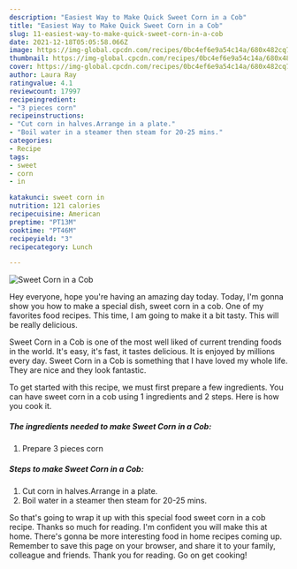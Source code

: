 ```yaml
---
description: "Easiest Way to Make Quick Sweet Corn in a Cob"
title: "Easiest Way to Make Quick Sweet Corn in a Cob"
slug: 11-easiest-way-to-make-quick-sweet-corn-in-a-cob
date: 2021-12-18T05:05:58.066Z
image: https://img-global.cpcdn.com/recipes/0bc4ef6e9a54c14a/680x482cq70/sweet-corn-in-a-cob-recipe-main-photo.jpg
thumbnail: https://img-global.cpcdn.com/recipes/0bc4ef6e9a54c14a/680x482cq70/sweet-corn-in-a-cob-recipe-main-photo.jpg
cover: https://img-global.cpcdn.com/recipes/0bc4ef6e9a54c14a/680x482cq70/sweet-corn-in-a-cob-recipe-main-photo.jpg
author: Laura Ray
ratingvalue: 4.1
reviewcount: 17997
recipeingredient:
- "3 pieces corn"
recipeinstructions:
- "Cut corn in halves.Arrange in a plate."
- "Boil water in a steamer then steam for 20-25 mins."
categories:
- Recipe
tags:
- sweet
- corn
- in

katakunci: sweet corn in 
nutrition: 121 calories
recipecuisine: American
preptime: "PT13M"
cooktime: "PT46M"
recipeyield: "3"
recipecategory: Lunch

---
```



![Sweet Corn in a Cob](https://img-global.cpcdn.com/recipes/0bc4ef6e9a54c14a/680x482cq70/sweet-corn-in-a-cob-recipe-main-photo.jpg)

Hey everyone, hope you're having an amazing day today. Today, I'm gonna show you how to make a special dish, sweet corn in a cob. One of my favorites food recipes. This time, I am going to make it a bit tasty. This will be really delicious.

Sweet Corn in a Cob is one of the most well liked of current trending foods in the world. It's easy, it's fast, it tastes delicious. It is enjoyed by millions every day. Sweet Corn in a Cob is something that I have loved my whole life. They are nice and they look fantastic.




To get started with this recipe, we must first prepare a few ingredients. You can have sweet corn in a cob using 1 ingredients and 2 steps. Here is how you cook it.

<!--inarticleads1-->

##### The ingredients needed to make Sweet Corn in a Cob:

1. Prepare 3 pieces corn




<!--inarticleads2-->

##### Steps to make Sweet Corn in a Cob:

1. Cut corn in halves.Arrange in a plate.
1. Boil water in a steamer then steam for 20-25 mins.




So that's going to wrap it up with this special food sweet corn in a cob recipe. Thanks so much for reading. I'm confident you will make this at home. There's gonna be more interesting food in home recipes coming up. Remember to save this page on your browser, and share it to your family, colleague and friends. Thank you for reading. Go on get cooking!
